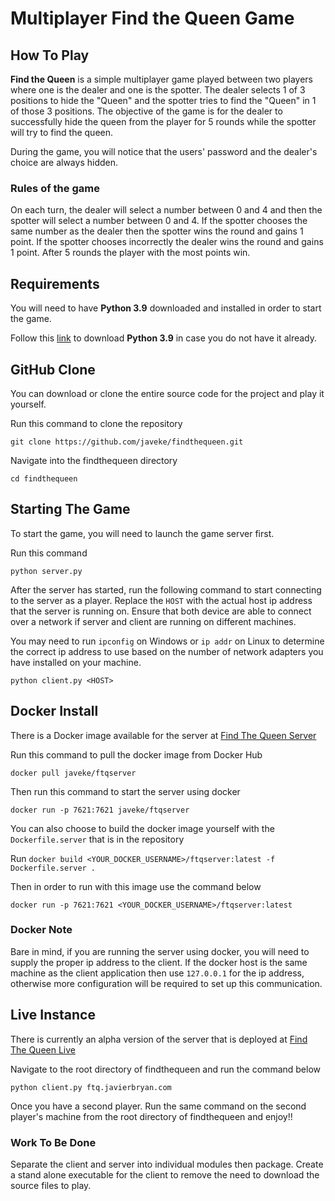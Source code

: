 # Multiplayer Find the Queen Game

## How To Play

**Find the Queen** is a simple multiplayer game played between two players where one is the 
dealer and one is the spotter. The dealer selects 1 of 3 positions to hide the "Queen" and the 
spotter tries to find the "Queen" in 1 of those 3 positions.
The objective of the game is for the dealer to successfully hide the queen from the player for 5 rounds while the spotter will try to find the queen.

During the game, you will notice that the users' password and the dealer's choice are always hidden.

### Rules of the game

On each turn, the dealer will select a number between 0 and 4 and then the spotter will select a number between 0 and 4. If the spotter chooses
the same number as the dealer then the spotter wins the round and gains 1 point.
If the spotter chooses incorrectly the dealer wins the round and gains 1 point.
After 5 rounds the player with the most points win.

## Requirements

You will need to have **Python 3.9** downloaded and installed in order to start the game.

Follow this [link](https://www.python.org/downloads/) to download **Python 3.9** in case you do not have it already.


## GitHub Clone

You can download or clone the entire source code for the project and play it yourself.

Run this command to clone the repository

`git clone https://github.com/javeke/findthequeen.git`

Navigate into the findthequeen directory 

`cd findthequeen`


## Starting The Game

To start the game, you will need to launch the game server first.

Run this command

`python server.py`

After the server has started, run the following command to start connecting to the server as a player.
Replace the `HOST` with the actual host ip address that the server is running on. Ensure that both 
device are able to connect over a network if server and client are running on different machines.

You may need to run `ipconfig` on Windows or `ip addr` on Linux to determine the correct ip address to use
based on the number of network adapters you have installed on your machine.

`python client.py <HOST>`


## Docker Install

There is a Docker image available for the server at [Find The Queen Server](https://hub.docker.com/r/javeke/ftqserver)

Run this command to pull the docker image from Docker Hub

`docker pull javeke/ftqserver`

Then run this command to start the server using docker

`docker run -p 7621:7621 javeke/ftqserver`


You can also choose to build the docker image yourself with the `Dockerfile.server` that is in the repository

Run  `docker build <YOUR_DOCKER_USERNAME>/ftqserver:latest -f Dockerfile.server .`

Then in order to run with this image use the command below

`docker run -p 7621:7621 <YOUR_DOCKER_USERNAME>/ftqserver:latest`



### Docker Note

Bare in mind, if you are running the server using docker, you will need to supply the proper ip address to the client. If the docker host is the same machine as the client application then use `127.0.0.1` for the 
ip address, otherwise more configuration will be required to set up this communication.


## Live Instance

There is currently an alpha version of the server that is deployed at [Find The Queen Live](http://ftq.javierbryan.com:7621)


Navigate to the root directory of findthequeen and run the command below

`python client.py ftq.javierbryan.com`

Once you have a second player. Run the same command on the second player's machine from the root directory of findthequeen and enjoy!!





### Work To Be Done

Separate the client and server into individual modules then package.
Create a stand alone executable for the client to remove the need 
to download the source files to play.